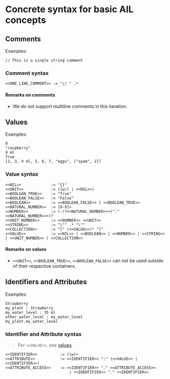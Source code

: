 # Concrete syntax for basic AIL concepts

## Comments

Examples:

```plaintext
// This is a single string comment
```

### Comment syntax

```plaintext
<<ONE_LINE_COMMENT>> := "// " .* 
```

#### Remarks on comments

- We do not support multiline comments in this iteration.

## Values

Examples:

```plaintext
9
"raspberry"
9 ml
True
[2, 3, 4 ml, 5, 6, 7, "eggs", ["spam", 2]]
```

### Value syntax

```f#
<<NIL>>             := "{}"
<<UNIT>>            := ([w/] | <<NIL>>)
<<BOOLEAN_TRUE>>    := "True"
<<BOOLEAN_FALSE>>   := "False"
<<BOOLEAN>>         := <<BOOLEAN_FALSE>> | <<BOOLEAN_TRUE>>
<<NATURAL_NUMBER>>  := [0-9]+
<<NUMBER>>          := (-)?<<NATURAL_NUMBER>>+("."<<NATURAL_NUMBER>>+)?
<<UNIT_NUMBER>>     := <<NUMBER>> <<UNIT>>
<<STRING>>          := "\"" .* "\""
<<COLLECTION>>      := "[" (<<VALUE>>)* "]"
<<VALUE>>           := <<NIL>> | <<BOOLEAN>> | <<NUMBER>> | <<STRING>> | <<UNIT_NUMBER>> | <<COLLECTION>>
```

#### Remarks on values

- `<<UNIT>>`, `<<BOOLEAN_TRUE>>`, `<<BOOLEAN_FALSE>>` can not be used outside of their respective containers.

## Identifiers and Attributes

Examples:

```plaintext
Strawberry
my_plant : Strawberry
my_water_level : 35 ml
other_water_level : my_water_level
my_plant.my_water_level
```

### Identifier and Attribute syntax

> For `<<VALUE>>`, see [values](#values).  

```f#
<<IDENTIFIER>>          := (\w)+
<<ATTRIBUTE>>           := <<IDENTIFIER>> ":" (<<VALUE>> | <<IDENTIFIER>>)
<<ATTRIBUTE_ACCESS>>    := <<IDENTIFIER>> "." <<ATTRIBUTE_ACCESS>>
                            | <<IDENTIFIER>> "." <<IDENTIFIER>>
```
